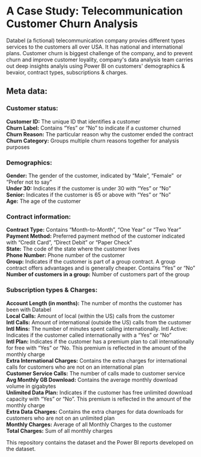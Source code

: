 # A Case Study: Telecommunication Customer Churn Analysis 

Databel (a fictional) telecommunication company provies different types services to the customers all over USA. It has national and international plans. Customer churn is biggest challenge of the company, and to prevent churn and improve customer loyality, company's data analysis team carries out deep insights analyis using Power BI on customers' demographics & bevaior, contract types, subscriptions & charges. 

## Meta data: 

### Customer status: 
**Customer ID:** The unique ID that identifies a customer  
**Churn Label:**  Contains “Yes” or “No” to indicate if a customer churned   
**Churn Reason:**  The particular reason why the customer ended the contract  
**Churn Category:**  Groups multiple churn reasons together for analysis purposes   

### Demographics:
**Gender:**  The gender of the customer, indicated by “Male”, “Female”  or “Prefer not to say”  
**Under 30:** Indicates if the customer is under 30 with “Yes” or “No”  
**Senior:** Indicates if the customer is 65 or above with “Yes” or “No”   
**Age:**  The age of the customer  

### Contract information:
**Contract Type:** Contains “Month-to-Month”, “One Year” or “Two Year”  
**Payment Method:** Preferred payment method of the customer indicated with “Credit Card”, “Direct Debit” or “Paper Check”  
**State:** The code of the state where the customer lives  
**Phone Number:** Phone number of the customer  
**Group:**  Indicates if the customer is part of a group contract. A group contract offers advantages and is generally cheaper. Contains “Yes” or “No”  
**Number of customers in a group:** Number of customers part of the group  
 
### Subscription types & Charges: 
**Account Length (in months):**  The number of months the customer has been with Databel  
**Local Calls:** Amount of local (within the US) calls from the customer  
**Intl Calls:**  Amount of international (outside the US) calls from the customer  
**Intl Mins:** The number of minutes spent calling internationally. Intl Active: Indicates if the customer called internationally with a “Yes” or “No”  
**Intl Plan:**  Indicates if the customer has a premium plan to call internationally for free with “Yes” or “No. This premium is reflected in the amount of the monthly charge   
**Extra International Charges:**  Contains the extra charges for international calls for customers who are not on an international plan  
**Customer Service Calls:**  The number of calls made to customer service  
**Avg Monthly GB Download:** Contains the average monthly download volume in gigabytes  
**Unlimited Data Plan:** Indicates if the customer has free unlimited download capacity with “Yes” or “No”.  This premium is reflected in the amount of the monthly charge  
**Extra Data Charges:** Contains the extra charges for data downloads for customers who are not on an unlimited plan    
**Monthly Charges:** Average of all Monthly Charges to the customer  
**Total Charges:** Sum of all monthly charges   

This repository contains the dataset and the Power BI reports developed on the dataset.
 


 
